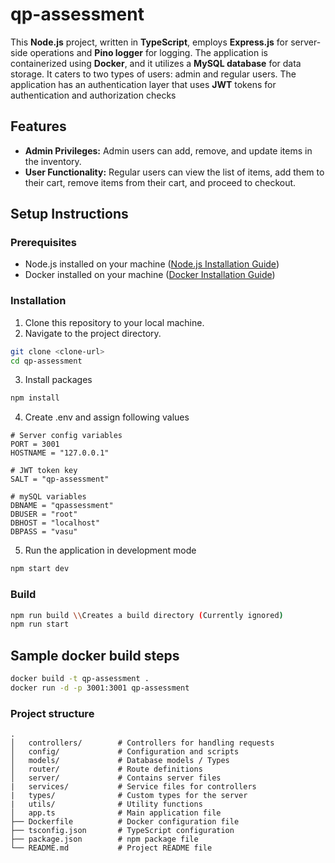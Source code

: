 # qp-assessment

This **Node.js** project, written in **TypeScript**, employs **Express.js** for server-side operations and **Pino logger** for logging. 
The application is containerized using **Docker**, and it utilizes a **MySQL database** for data storage. 
It caters to two types of users: admin and regular users.
The application has an authentication layer that uses **JWT** tokens for authentication and authorization checks

## Features

- **Admin Privileges:** Admin users can add, remove, and update items in the inventory.
- **User Functionality:** Regular users can view the list of items, add them to their cart, remove items from their cart, and proceed to checkout.

## Setup Instructions

### Prerequisites
- Node.js installed on your machine ([Node.js Installation Guide](https://nodejs.org/en/download/))
- Docker installed on your machine ([Docker Installation Guide](https://docs.docker.com/get-docker/))

### Installation
1. Clone this repository to your local machine.
2. Navigate to the project directory.
```bash
git clone <clone-url>
cd qp-assessment
```

3. Install packages
```bash 
npm install
```
4. Create .env and assign following values
```
# Server config variables
PORT = 3001
HOSTNAME = "127.0.0.1"

# JWT token key
SALT = "qp-assessment"

# mySQL variables
DBNAME = "qpassessment"
DBUSER = "root"
DBHOST = "localhost"
DBPASS = "vasu"
```

5. Run the application in development mode
```bash
npm start dev
```

### Build
```bash
npm run build \\Creates a build directory (Currently ignored)
npm run start
```

## Sample docker build steps
```bash
docker build -t qp-assessment .
docker run -d -p 3001:3001 qp-assessment
```

### Project structure
```
.
│   controllers/        # Controllers for handling requests
│   config/           	# Configuration and scripts
│   models/             # Database models / Types
│   router/             # Route definitions
│   server/             # Contains server files
|   services/			# Service files for controllers
|	types/				# Custom types for the server
| 	utils/				# Utility functions
│   app.ts              # Main application file
├── Dockerfile          # Docker configuration file
├── tsconfig.json       # TypeScript configuration
├── package.json        # npm package file
└── README.md           # Project README file
```
